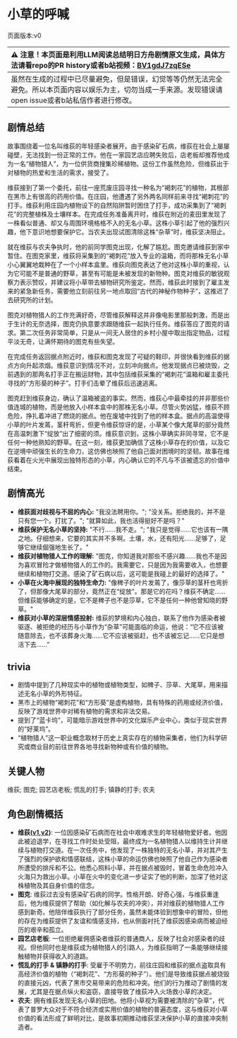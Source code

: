 # 小草的呼喊
页面版本:v0
 

| :warning: 注意！本页面是利用LLM阅读总结明日方舟剧情原文生成，具体方法请看repo的PR history或者b站视频：[BV1gdJ7zqESe](https://www.bilibili.com/video/BV1gdJ7zqESe/)         |
|:----------------------------|
| 虽然在生成的过程中已尽量避免，但是错误，幻觉等等仍然无法完全避免。所以本页面内容以娱乐为主，切勿当成一手来源。发现错误请open issue或者b站私信作者进行修改。|



## 剧情总结
故事围绕着一位名叫维荻的年轻感染者展开。由于感染矿石病，维荻在社会上屡屡碰壁，无法找到一份正常的工作。他在一家园艺店应聘失败后，店老板却推荐他成为一名“植物猎人”，为一位供货商搜集珍稀植物。这份工作虽然危险，但维荻出于对植物的热爱和生活的需求，接受了。

维荻接到了第一个委托，前往一座荒废庄园寻找一种名为“褐刺花”的植物，其根部在黑市上有很高的药用价值。在庄园，他遭遇了另外两名同样前来寻找“褐刺花”的打手。维荻利用庄园内植物设下的自然陷阱暂时困住了打手，成功采集到了“褐刺花”的完整植株及土壤样本。在完成任务准备离开时，维荻在附近的麦田里发现了一株看似普通、却又与周围环境格格不入的无名小草。这株小草引起了他的强烈兴趣，他下意识地想要保护它。当农夫出现试图清除这株“杂草”时，维荻坚决阻止。

就在维荻与农夫争执时，他的前同学图克出现，化解了尴尬。图克邀请维荻到家中暂住。在图克家里，维荻将采集到的“褐刺花”放入专业的温箱，而将那株无名小草小心翼翼地栽种在了一个小样本盒里。维荻向图克表达了他对这株小草的重视，认为它可能不是普通的野草，甚至有可能是未被发现的新物种。图克对维荻的敏锐观察力表示赞叹，并建议将小草带去植物研究所鉴定。然而，维荻此时接到了雇主发来的紧急新任务，需要他立刻前往另一地点取回“古代的神秘作物种子”，这推迟了去研究所的计划。

图克对植物猎人的工作充满好奇，尽管维荻解释这并非像电影里那般刺激，而是出于生计的无奈选择，图克仍执意要求跟随维荻一起执行任务。维荻答应了图克的请求。第二次任务非常简单，只是从一间无人居住的乡村小屋中取出指定物品，过程平淡无奇，让满怀期待的图克有些失望。

在完成任务返回据点附近时，维荻和图克发现了可疑的鞋印，并很快看到维荻的据点方向升起浓烟。维荻意识到情况不对，立刻冲向据点。他发现据点已被烧毁，之前遇到的那两名打手正在搬运财物，其中包括维荻采集的“褐刺花”温箱和雇主委托寻找的“方形葵的种子”。打手们击晕了维荻后迅速逃离。

图克赶到维荻身边，确认了温箱被盗的事实。然而，维荻心中最牵挂的并非那些价值连城的植物，而是他放入小样本盒中的那株无名小草。尽管火势凶猛，维荻不顾危险，挣扎着冲进了燃烧的据点。他在废墟中找到了他的样本盒。据点的高温使得小草的叶片发蔫，茎秆弯折，但更令维荻惊讶的是，小草某个像大尾草的部分竟然在高温刺激下“绽放”出了细密的须。维荻意识到，这株小草确实非同寻常，它不是任何一种他熟知的野草。在这一刻，维荻更加确信了这株小草存在的价值，以及它在逆境中顽强生长的生命力，这仿佛也映照了他自己面对困境时的坚韧。故事在维荻看着在火光中展现出独特形态的小草，内心确认它的不凡与不该被遗忘的价值中结束。
## 剧情高光
- **维荻面对歧视与不屈的内心:** "我没法聘用你。"; "没关系。拒绝我的，并不是只有您一个。打扰了。"; "就算如此，我也活得挺好不是吗？"
- **维荻保护无名小草的坚持:** "不行......我不走。"; "我只是觉得......它也该有一隅之地。仔细想来，它要的其实并不多啊。土壤，水，还有阳光......足够了，足够它继续倔强地生长了。"
- **维荻对植物猎人工作的理解:** "图克，你知道我对那些不感兴趣......我也不是因为喜欢冒险才做植物猎人的工作的。我需要它，只是因为我需要收入，也想要继续和植物打交道。感染了矿石病以后，这可能是我碰上的最好的选择了。"
- **小草在火海中展现的独特生命力:** "像稗子的叶片发蔫了，像莎草的茎秆也弯折了，但那像大尾草的部分，竟然正在“绽放”。那是它的花吗？维荻不确定......但维荻能够确定的是，它不是稗子也不是莎草，它不是任何一种他曾知晓的野草。"
- **维荻对小草的深层情感投射:** 维荻的梦境和内心独白，联系了他作为感染者被驱逐、被拒绝的经历与小草作为“杂草”可能面临的命运，他说：“它不应该被随意除去，也不该葬身火海......它不应该被驱赶，也不该被忘记......它只是想活下去......”
## trivia
- 剧情中提到了几种现实中的植物或植物类型，如稗子、莎草、大尾草，用来描述无名小草的外形特征。
- 黑市上的植物“褐刺花”和“方形葵”是虚构植物，具有特殊的药用或经济价值，反映了游戏世界中对稀有植物的需求和非法交易。
- 提到了“蓝卡坞”，可能暗示游戏世界中的文化娱乐产业中心，类似于现实世界的“好莱坞”。
- “植物猎人”这一职业概念取材于历史上真实存在的植物采集者，他们为科学研究或商业目的前往世界各地寻找新物种或有价值的植物。
## 关键人物
维荻; 图克; 园艺店老板; 慌乱的打手; 镇静的打手; 农夫
## 角色剧情概括
-   **维荻([v1](../chars/char_4107_vrdant.md),[v2](../char_v3/char_4107_vrdant.md))**: 一位因感染矿石病而在社会中艰难求生的年轻植物爱好者。他因此被迫退学，在寻找工作时处处受阻，最终成为一名植物猎人以维持生计并继续与植物打交道。在一次任务中，他发现了一株独特的无名小草，并对其产生了强烈的保护欲和情感联结，这株小草的命运仿佛也映照了他自己作为感染者所遭受的排斥和不公。他悉心照料小草，并在据点被毁时，冒着生命危险冲入火海只为救出小草。小草在火中的变化进一步证实了他的判断，加深了他对这株植物及其自身价值的信念。
-   **图克**: 维荻过去没有感染矿石病的同学。性格开朗、好奇心强，与维荻重逢后，他为维荻提供了帮助（如化解与农夫的冲突），并对维荻的植物猎人工作感到新奇。他陪伴维荻执行了部分任务，虽然未能体验到想象中的冒险，但他的存在为维荻提供了友谊和情感支持，也从侧面衬托了维荻因感染病而被迫经历的艰辛和孤立。
-   **园艺店老板**: 一位拒绝雇佣感染者维荻的普通商人，反映了社会对感染者的歧视。但他同时也是维荻成为植物猎人的引路人，为维荻指明了一条能够继续接触植物并获得收入的道路。
-   **慌乱的打手 & 镇静的打手**: 受雇于不明势力，前往庄园和维荻的据点盗取具有高经济价值的植物（“褐刺花”、“方形葵的种子”）。他们是导致维荻据点被烧毁的直接元凶，代表了黑市交易带来的危险和冲突。他们的行为推动了剧情的发展，尤其是在据点纵火和盗窃，直接导致了维荻冲入火场救小草的决定。
-   **农夫**: 拥有维荻发现无名小草的田地。他将小草视为需要被清除的“杂草”，代表了普罗大众对于不符合经济或实用价值的植物的普遍态度，这与维荻对小草价值的看法形成了鲜明对比，是故事初期推动维荻坚决保护小草的直接冲突制造者。